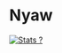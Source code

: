 # Nyaw

[![Stats ?](https://github-readme-stats.vercel.app/api?username=BANSAFAn&theme=onedark)](https://github.com/BANSAFAn)

